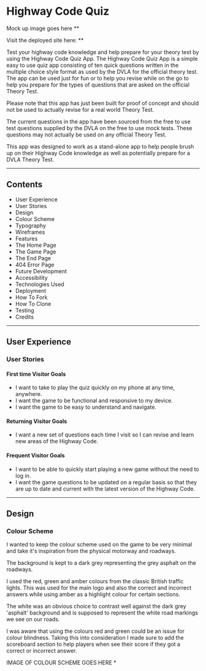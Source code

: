# Highway Code Quiz

Mock up image goes here **

Visit the deployed site here: **

Test your highway code knowledge and help prepare for your theory test by using the Highway Code Quiz App. 
The Highway Code Quiz App is a simple easy to use quiz app consisting of ten quick questions written in the multiple choice style format as used by the DVLA for the official theory test. 
The app can be used just for fun or to help you revise while on the go to help you prepare for the types of questions that are asked on the official Theory Test. 

Please note that this app has just been built for proof of concept and should not be used to actually revise for a real world Theory Test. 

The current questions in the app have been sourced from the free to use test questions supplied by the DVLA on the free to use mock tests. These questions may not actually be used on any official Theory Test. 

This app was designed to work as a stand-alone app to help people brush up on their Highway Code knowledge as well as potentially prepare for a DVLA Theory Test. 

---

## Contents 

* User Experience 
* User Stories 
* Design 
* Colour Scheme 
* Typography 
* Wireframes 
* Features 
* The Home Page
* The Game Page 
* The End Page 
* 404 Error Page 
* Future Development 
* Accessibility 
* Technologies Used 
* Deployment
* How To Fork 
* How To Clone
* Testing 
* Credits

---

## User Experience 

### User Stories 

#### First time Visitor Goals 

* I want to take to play the quiz quickly on my phone at any time, anywhere.
* I want the game to be functional and responsive to my device.
* I want the game to be easy to understand and navigate.

#### Returning Visitor Goals

* I want a new set of questions each time I visit so I can revise and learn new areas of the Highway Code.

#### Frequent Visitor Goals

* I want to be able to quickly start playing a new game without the need to log in.
* I want the game questions to be updated on a regular basis so that they are up to date and current with the latest version of the Highway Code.

---

## Design

### Colour Scheme

I wanted to keep the colour scheme used on the game to be very minimal and take it's inspiration from the physical motorway and roadways. 

The background is kept to a dark grey representing the grey asphalt on the roadways.

I used the red, green and amber colours from the classic British traffic lights. This was used for the main logo and also the correct and incorrect answers while using amber as a highlight colour for certain sections. 

The white was an obvious choice to contrast well against the dark grey 'asphalt' background and is supposed to represent the white road markings we see on our roads. 

I was aware that using the colours red and green could be an issue for colour blindness. Taking this into consideration I made sure to add the scoreboard section to help players when see their score if they got a correct or incorrect answer. 

IMAGE OF COLOUR SCHEME GOES HERE * 